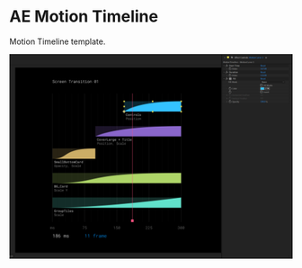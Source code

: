# AE Motion Timeline

Motion Timeline template.

<img src="/images/Scr-01.png" alt="Selected Layer" title="Selected Layer">
